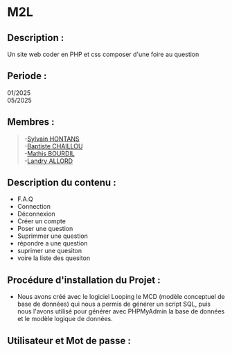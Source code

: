 # M2L
## Description : 
Un site web coder en PHP et css composer d'une foire au question

## Periode : 
01/2025  
05/2025
## Membres : 
>-[Sylvain HONTANS](https://github.com/Hontans)  
-[Baptiste CHAILLOU](https://github.com/FastAze)  
-[Mathis BOURDIL](https://github.com/Mathis-Dev25)  
-[Landry ALLORD](https://github.com/LandryAld)   

## Description du contenu : 
- F.A.Q  
-  Connection  
-  Déconnexion  
-  Créer un compte
-  Poser une question
-  Suprimmer une question
-  répondre a une question
-  suprimer une quesiton
-  voire la liste des quesiton

## Procédure d'installation du Projet : 
- Nous avons créé avec le logiciel Looping le MCD (modèle conceptuel de base de données) qui nous a permis de générer un script SQL, puis nous l'avons utilisé pour générer avec PHPMyAdmin la base de données et le modèle logique de données.
## Utilisateur et Mot de passe : 
